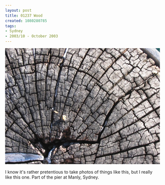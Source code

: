 ```yaml
---
layout: post
title: 01237 Wood
created: 1080280785
tags:
- Sydney
- 2003/10 - October 2003
---
```


<img src="/image/images/img_1237-357.jpg"/>

I know it's rather pretentious to take photos of things like this, but I really like this one.  Part of the pier at Manly, Sydney.
